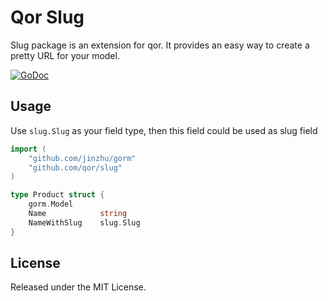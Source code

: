 # Qor Slug

Slug package is an extension for qor. It provides an easy way to create a pretty URL for your model.

[![GoDoc](https://godoc.org/github.com/qor/slug?status.svg)](https://godoc.org/github.com/qor/slug)

## Usage

Use `slug.Slug` as your field type, then this field could be used as slug field

```go
import (
	"github.com/jinzhu/gorm"
	"github.com/qor/slug"
)

type Product struct {
	gorm.Model
	Name            string
	NameWithSlug    slug.Slug
}
```

## License

Released under the MIT License.
